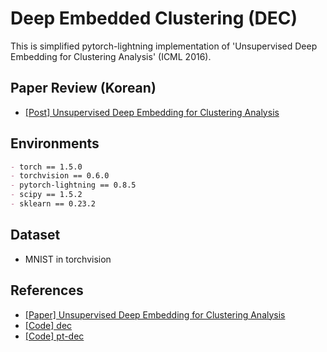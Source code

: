 # Deep Embedded Clustering (DEC)
This is simplified pytorch-lightning implementation of 'Unsupervised Deep Embedding for Clustering Analysis' (ICML 2016).


## Paper Review (Korean)
- [[Post] Unsupervised Deep Embedding for Clustering Analysis](https://youngerous.github.io/paper/2020/10/09/dec/)

## Environments

```markdown
- torch == 1.5.0
- torchvision == 0.6.0
- pytorch-lightning == 0.8.5
- scipy == 1.5.2
- sklearn == 0.23.2
```

## Dataset
- MNIST in torchvision

## References
- [[Paper] Unsupervised Deep Embedding for Clustering Analysis](https://arxiv.org/abs/1511.06335)
- [[Code] dec](https://github.com/piiswrong/dec)
- [[Code] pt-dec](https://github.com/vlukiyanov/pt-dec)
